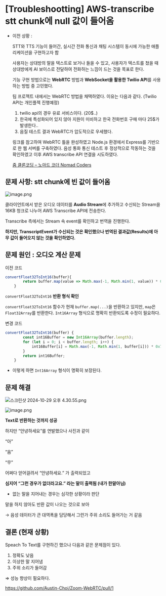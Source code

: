 # [Troubleshootting] AWS-transcribe stt chunk에 null 값이 들어옴

- 이전 상황 :
    
    STT와 TTS 기능이 들어간, 실시간 전화 통신과 채팅 시스템이 동시에 가능한 애플리케이션을 구현하고자 함
    
    사용자는 상대방의 말을 텍스트로 보거나 들을 수 있고, 사용자가 텍스트를 쳤을 때 상대방에게 AI 보이스로 전달하여 전화하는 느낌이 드는 것을 목표로 한다.
    
    기능 구현 방법으로는 **WebRTC** 방법과 **WebSocket을 활용한 Twilio API**를 사용하는 방법 중 고민했다.
    
    팀 프로젝트 내에서는 WebRTC 방법을 채택하였다. 이유는 다음과 같다. (Twilio API는 개인플젝 진행예정)
    
    1. twilio api의 경우 유료 서비스이다. (20$..)
    2. 한국에 특성화되어 있지 않아 지원이 미비하고 한국 전화번호 구매 마다 25$가 발생한다..
    3. 음질 테스트 결과 WebRTC가 압도적으로 우세했다.
    
    링크를 참고하여 WebRTC 틀을 완성하였고 Node.js 환경에서 Express를 기반으로 한 웹 서버를 구축하였다. 음성 통화 통신 테스트 후 정상적으로 작동하는 것을 확인하였고 이후 AWS transcribe API 연결을 시도하였다.
    
    [줌 클론코딩 – 노마드 코더 Nomad Coders](https://nomadcoders.co/noom)
    

## 문제 사항: stt chunk에 빈 값이 들어옴

![image.png](%5BTroubleshootting%5D%20AWS-transcribe%20stt%20chunk%E1%84%8B%E1%85%A6%20null%2012ed9bd9cd3680c096e1d112e204f277/image.png)

클라이언트에서 받은 오디오 데이터를 **Audio Stream**에 추가하고 수신되는 Stream을 16KB 청크로 나누어 AWS Transcribe API에 전송한다. 

Transcribe 측에서는 Stream 속 event를 확인하고 번역을 진행한다.

**하지만, TranscriptEvent가 수신되는 것은 확인했으나 번역된 결과값(Results)에 아무 값이 들어오지 않는 것을 확인하였다.**

## 문제 원인 : 오디오 계산 문제

이전 코드

```jsx
convertFloat32ToInt16(buffer){
        return buffer.map(value => Math.max(-1, Math.min(1, value)) * 0x7FFF);
    }
```

`convertFloat32ToInt16` **반환 형식 확인**

`convertFloat32ToInt16` 함수가 현재 `buffer.map(...)`을 반환하고 있지만, `map`은 `Float32Array`를 반환한다. `Int16Array` 형식으로 명확히 반환되도록 수정이 필요하다.

변경 코드

```jsx
convertFloat32ToInt16(buffer) {
        const int16Buffer = new Int16Array(buffer.length);
        for (let i = 0; i < buffer.length; i++) {
            int16Buffer[i] = Math.max(-1, Math.min(1, buffer[i])) * 0x7FFF;
        }
        return int16Buffer;
    }
```

- 이렇게 하면 `Int16Array` 형식이 명확히 보장된다.

## 문제 해결

![스크린샷 2024-10-29 오후 4.30.55.png](%5BTroubleshootting%5D%20AWS-transcribe%20stt%20chunk%E1%84%8B%E1%85%A6%20null%2012ed9bd9cd3680c096e1d112e204f277/%25E1%2584%2589%25E1%2585%25B3%25E1%2584%258F%25E1%2585%25B3%25E1%2584%2585%25E1%2585%25B5%25E1%2586%25AB%25E1%2584%2589%25E1%2585%25A3%25E1%2586%25BA_2024-10-29_%25E1%2584%258B%25E1%2585%25A9%25E1%2584%2592%25E1%2585%25AE_4.30.55.png)

![image.png](%5BTroubleshootting%5D%20AWS-transcribe%20stt%20chunk%E1%84%8B%E1%85%A6%20null%2012ed9bd9cd3680c096e1d112e204f277/image%201.png)

**Text로 반환하는 것까지 성공**

하지만 “안녕하세요”를 연발했으나 사진과 같이 

“아”

“음”

“무”

어쩌다 얻어걸려서 “안녕하세요.” 가 출력되었고

**심지어 “그런 경우가 없더라고요.” 라는 말이 출력됨 (내가 한말아님)**

- 없는 말을 지어내는 경우는 심각한 상황이라 판단

말을 하지 않아도 반환 값이 나오는 것으로 보아

→ 음성 데이터가 큰 대역폭을 담당해서 그런가 주위 소리도 들어가는 거 같음

## 결론 (현재 상황)

Speach To Text를 구현하긴 했으나 다음과 같은 문제점이 있다.

1. 정확도 낮음
2. 이상한 말 지어냄
3. 주위 소리가 들어감

⇒ 성능 향상이 필요하다.

https://github.com/Austin-Choi/Zoom-WebRTC/pull/1
